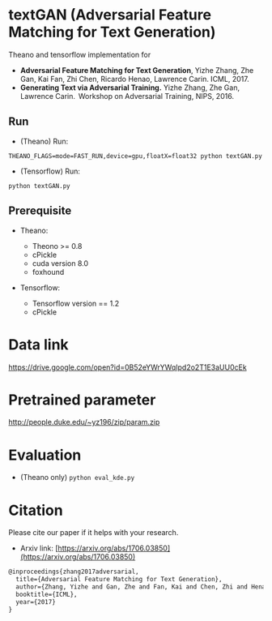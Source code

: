 # textGAN (Adversarial Feature Matching for Text Generation)
Theano and tensorflow implementation for 

* **Adversarial Feature Matching for Text Generation**,
Yizhe Zhang, Zhe Gan, Kai Fan, Zhi Chen, Ricardo Henao, Lawrence Carin. ICML, 2017.
* **Generating Text via Adversarial Training.**
Yizhe Zhang, Zhe Gan, Lawrence Carin.  Workshop on Adversarial Training, NIPS, 2016.

## Run 
* (Theano) Run: 

`THEANO_FLAGS=mode=FAST_RUN,device=gpu,floatX=float32 python textGAN.py`

* (Tensorflow) Run: 

`python textGAN.py`


## Prerequisite
* Theano: 
	* Theono >= 0.8
	* cPickle
	* cuda version 8.0
	* foxhound
	
* Tensorflow: 
	* Tensorflow version == 1.2
	* cPickle


# Data link
 https://drive.google.com/open?id=0B52eYWrYWqIpd2o2T1E3aUU0cEk

# Pretrained parameter
http://people.duke.edu/~yz196/zip/param.zip

# Evaluation
* (Theano only) `python eval_kde.py`

# Citation
Please cite our paper if it helps with your research.

* Arxiv link: [https://arxiv.org/abs/1706.03850](https://arxiv.org/abs/1706.03850)

```latex
@inproceedings{zhang2017adversarial,
  title={Adversarial Feature Matching for Text Generation},
  author={Zhang, Yizhe and Gan, Zhe and Fan, Kai and Chen, Zhi and Henao, Ricardo and Shen, Dinghan and Carin, Lawrence},
  booktitle={ICML},
  year={2017}
}
```

